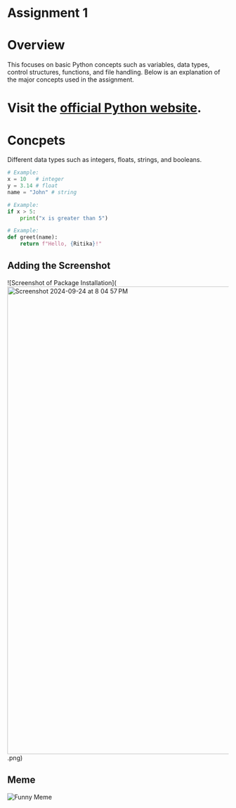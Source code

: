 # Assignment 1 

# Overview 
This focuses on basic Python concepts such as variables, data types, control structures, functions, and file handling. Below is an explanation of the major concepts used in the assignment.

# Visit the [official Python website](https://www.python.org).

# Concpets
Different data types such as integers, floats, strings, and booleans.

```python
# Example:
x = 10   # integer
y = 3.14 # float
name = "John" # string

# Example:
if x > 5:
    print("x is greater than 5")

# Example:
def greet(name):
    return f"Hello, {Ritika}!"
```
## Adding the Screenshot
![Screenshot of Package Installation](<img width="1063" alt="Screenshot 2024-09-24 at 8 04 57 PM" src="https://github.com/user-attachments/assets/074be764-1697-4054-ae8a-4d2c343956a9">.png)

## Meme 
![Funny Meme]([https://link-to-the-meme-image](https://www.google.com/url?sa=i&url=https%3A%2F%2Fwww.siliconrepublic.com%2Fcareers%2F10-statistician-memes-to-celebrate-data-science-week&psig=AOvVaw3ffpCsAqHTsEOO4kkfoM2f&ust=1727321817187000&source=images&cd=vfe&opi=89978449&ved=0CBQQjRxqFwoTCOCs2q-V3YgDFQAAAAAdAAAAABAR))




